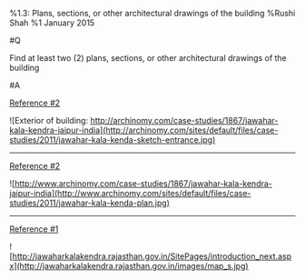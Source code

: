 %1.3: Plans, sections, or other architectural drawings of the building
%Rushi Shah
%1 January 2015

#Q

Find at least two (2) plans, sections, or other architectural drawings of the building

#A

[Reference #2](./references.html)

![Exterior of building: http://archinomy.com/case-studies/1867/jawahar-kala-kendra-jaipur-india](http://archinomy.com/sites/default/files/case-studies/2011/jawahar-kala-kenda-sketch-entrance.jpg)

<hr>

[Reference #2](./referenes.html)

![http://www.archinomy.com/case-studies/1867/jawahar-kala-kendra-jaipur-india](http://www.archinomy.com/sites/default/files/case-studies/2011/jawahar-kala-kenda-plan.jpg)

<hr>

[Reference #1](./referenes.html)

![http://jawaharkalakendra.rajasthan.gov.in/SitePages/introduction_next.aspx](http://jawaharkalakendra.rajasthan.gov.in/images/map_s.jpg)

